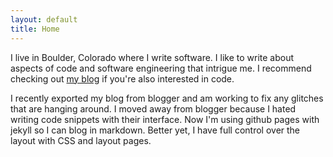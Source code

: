 ```yaml
---
layout: default 
title: Home
---
```

I live in Boulder, Colorado where I write software. I like to write about aspects of code and software 
engineering that intrigue me. I recommend checking out [my blog](/posts.html) if you're also interested
in code.

I recently exported my blog from blogger and am working to fix any glitches that are hanging around. I 
moved away from blogger because I hated writing code snippets with their interface. Now I'm using github
pages with jekyll so I can blog in markdown. Better yet, I have full control over the layout with CSS 
and layout pages.

